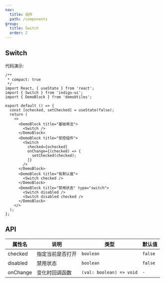 ```yaml
---
nav:
  title: 组件
  path: /components
group:
  title: Switch
  order: 2
---
```


## Switch

代码演示:

```tsx
/**
 * compact: true
 */
import React, { useState } from 'react';
import { Switch } from 'indigo-ui';
import { DemoBlock } from 'demoUtiles';

export default () => {
  const [ochecked, setChecked] = useState(false);
  return (
    <>
      <DemoBlock title="基础用法">
        <Switch />
      </DemoBlock>
      <DemoBlock title="受控组件">
        <Switch
          checked={ochecked}
          onChange={(checked) => {
            setChecked(checked);
          }}
        />
      </DemoBlock>
      <DemoBlock title="有默认值">
        <Switch checked />
      </DemoBlock>
      <DemoBlock title="禁用状态" type="switch">
        <Switch disabled />
        <Switch disabled checked />
      </DemoBlock>
    </>
  );
};
```

## API

| 属性名   | 说明             | 类型                     | 默认值  |
| -------- | ---------------- | ------------------------ | ------- |
| checked  | 指定当前是否打开 | `boolean`                | `false` |
| disabled | 禁用状态         | `boolean`                | `false` |
| onChange | 变化时回调函数   | `(val: boolean) => void` | `-`     |
